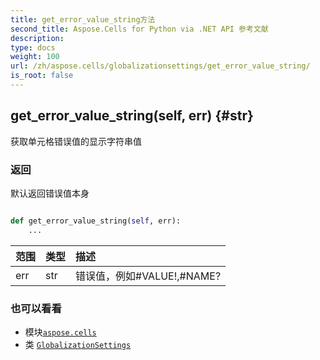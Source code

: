 ```yaml
---
title: get_error_value_string方法
second_title: Aspose.Cells for Python via .NET API 参考文献
description:
type: docs
weight: 100
url: /zh/aspose.cells/globalizationsettings/get_error_value_string/
is_root: false
---
```

##  get_error_value_string(self, err) {#str}
获取单元格错误值的显示字符串值


### 返回

默认返回错误值本身


```python

def get_error_value_string(self, err):
    ...
```


|范围|类型|描述|
| :- | :- | :- |
| err | str |错误值，例如#VALUE!,#NAME?|



### 也可以看看
* 模块[`aspose.cells`](../../)
* 类 [`GlobalizationSettings`](/cells/python-net/zh/aspose.cells/globalizationsettings)
